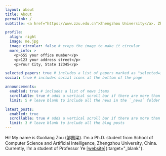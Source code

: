 ```yaml
---
layout: about
title: About
permalink: /
subtitle: <a href="https://www.zzu.edu.cn">Zhengzhou University</a>. Zhengzhou, Henan, China.

profile:
  align: right
  image: me.jpg
  image_circular: false # crops the image to make it circular
  more_info: >
    <p>555 your office number</p>
    <p>123 your address street</p>
    <p>Your City, State 12345</p>

selected_papers: true # includes a list of papers marked as "selected={true}"
social: true # includes social icons at the bottom of the page

announcements:
  enabled: true # includes a list of news items
  scrollable: true # adds a vertical scroll bar if there are more than 3 news items
  limit: 5 # leave blank to include all the news in the `_news` folder

latest_posts:
  enabled: true
  scrollable: true # adds a vertical scroll bar if there are more than 3 new posts items
  limit: 3 # leave blank to include all the blog posts
---
```


Hi! My name is Guoliang Zou (邹国梁). I’m a Ph.D. student from School of Computer Science and Artificial Intelligence, Zhengzhou University, China. Currently, I’m a student of Professor Ye [[website]](https://www5.zzu.edu.cn/mlis/){:target="\_blank"}.

